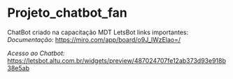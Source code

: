 # Projeto_chatbot_fan
ChatBot criado na capacitação MDT LetsBot 
links importantes:
*Documentação:*
<https://miro.com/app/board/o9J_lWzElao=/>

*Acesso ao Chatbot:*
<https://letsbot.altu.com.br/widgets/preview/487024707fe12ab373d93e918b38e5ab>

